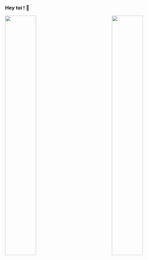 ### Hey toi ! 👋

<img src="https://github-readme-stats.vercel.app/api?username=stereo18&count_private=true" style="display:flex; float: left; text-align:left;" width="45%">

<img src="https://github-readme-stats.vercel.app/api/top-langs/?username=stereo18&layout=compact" style="display:flex; float: left; text-align:right;" width="45%">


